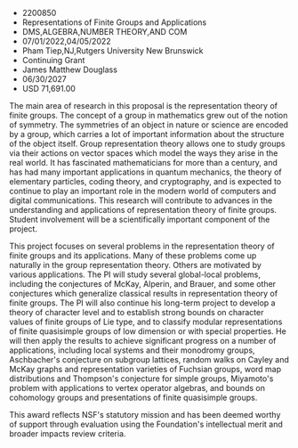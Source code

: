 
* 2200850
* Representations of Finite Groups and Applications
* DMS,ALGEBRA,NUMBER THEORY,AND COM
* 07/01/2022,04/05/2022
* Pham Tiep,NJ,Rutgers University New Brunswick
* Continuing Grant
* James Matthew Douglass
* 06/30/2027
* USD 71,691.00

The main area of research in this proposal is the representation theory of
finite groups. The concept of a group in mathematics grew out of the notion of
symmetry. The symmetries of an object in nature or science are encoded by a
group, which carries a lot of important information about the structure of the
object itself. Group representation theory allows one to study groups via their
actions on vector spaces which model the ways they arise in the real world. It
has fascinated mathematicians for more than a century, and has had many
important applications in quantum mechanics, the theory of elementary particles,
coding theory, and cryptography, and is expected to continue to play an
important role in the modern world of computers and digital communications. This
research will contribute to advances in the understanding and applications of
representation theory of finite groups. Student involvement will be a
scientifically important component of the project.

This project focuses on several problems in the representation theory of finite
groups and its applications. Many of these problems come up naturally in the
group representation theory. Others are motivated by various applications. The
PI will study several global-local problems, including the conjectures of McKay,
Alperin, and Brauer, and some other conjectures which generalize classical
results in representation theory of finite groups. The PI will also continue his
long-term project to develop a theory of character level and to establish strong
bounds on character values of finite groups of Lie type, and to classify modular
representations of finite quasisimple groups of low dimension or with special
properties. He will then apply the results to achieve significant progress on a
number of applications, including local systems and their monodromy groups,
Aschbacher's conjecture on subgroup lattices, random walks on Cayley and McKay
graphs and representation varieties of Fuchsian groups, word map distributions
and Thompson's conjecture for simple groups, Miyamoto's problem with
applications to vertex operator algebras, and bounds on cohomology groups and
presentations of finite quasisimple groups.

This award reflects NSF's statutory mission and has been deemed worthy of
support through evaluation using the Foundation's intellectual merit and broader
impacts review criteria.

